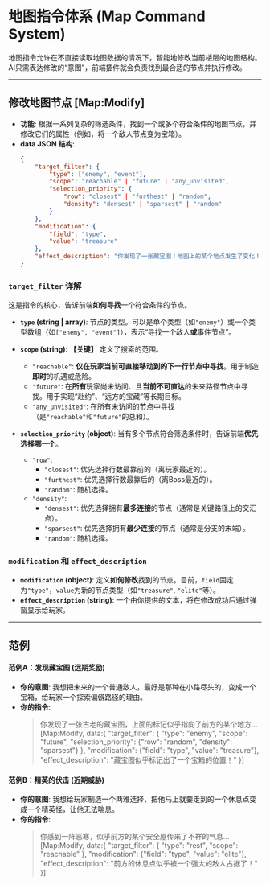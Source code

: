 # 地图指令体系 (Map Command System)

地图指令允许在不直接读取地图数据的情况下，智能地修改当前楼层的地图结构。AI只需表达修改的“意图”，前端插件就会负责找到最合适的节点并执行修改。

---

## 修改地图节点 [Map:Modify]
-   **功能**: 根据一系列复杂的筛选条件，找到一个或多个符合条件的地图节点，并修改它们的属性（例如，将一个敌人节点变为宝箱）。
-   **data JSON 结构**:
    ```json
    {
        "target_filter": {
            "type": ["enemy", "event"],
            "scope": "reachable" | "future" | "any_unvisited",
            "selection_priority": {
                "row": "closest" | "furthest" | "random",
                "density": "densest" | "sparsest" | "random"
            }
        },
        "modification": {
            "field": "type",
            "value": "treasure"
        },
        "effect_description": "你发现了一张藏宝图！地图上的某个地点发生了变化！"
    }
    ```

### `target_filter` 详解

这是指令的核心，告诉前端**如何寻找**一个符合条件的节点。

-   **`type` (string | array)**: 节点的类型。可以是单个类型（如`"enemy"`）或一个类型数组（如`["enemy", "event"]`），表示“寻找一个敌人**或**事件节点”。

-   **`scope` (string)**: **【关键】** 定义了搜索的范围。
    -   `"reachable"`: **仅在玩家当前可直接移动到的下一行节点中寻找**。用于制造**即时**的机遇或危险。
    -   `"future"`: 在**所有**玩家尚未访问、且**当前不可直达**的未来路径节点中寻找。用于实现“赴约”、“远方的宝藏”等长期目标。
    -   `"any_unvisited"`: 在所有未访问的节点中寻找（是`"reachable"`和`"future"`的总和）。

-   **`selection_priority` (object)**: 当有多个节点符合筛选条件时，告诉前端**优先选择哪一个**。
    -   `"row"`:
        -   `"closest"`: 优先选择行数最靠前的（离玩家最近的）。
        -   `"furthest"`: 优先选择行数最靠后的（离Boss最近的）。
        -   `"random"`: 随机选择。
    -   `"density"`:
        -   `"densest"`: 优先选择拥有**最多连接**的节点（通常是关键路径上的交汇点）。
        -   `"sparsest"`: 优先选择拥有**最少连接**的节点（通常是分支的末端）。
        -   `"random"`: 随机选择。

### `modification` 和 `effect_description`

-   **`modification` (object)**: 定义**如何修改**找到的节点。目前，`field`固定为`"type"`，`value`为新的节点类型（如`"treasure"`, `"elite"`等）。
-   **`effect_description` (string)**: 一个由你提供的文本，将在修改成功后通过弹窗显示给玩家。

---
## 范例

#### 范例A：发现藏宝图 (远期奖励)

-   **你的意图**: 我想把未来的一个普通敌人，最好是那种在小路尽头的，变成一个宝箱，给玩家一个探索偏僻路径的理由。
-   **你的指令**:
    > 你发现了一张古老的藏宝图，上面的标记似乎指向了前方的某个地方...
    > <command>[Map:Modify, data:{
    >     "target_filter": {
    >         "type": "enemy",
    >         "scope": "future",
    >         "selection_priority": {"row": "random", "density": "sparsest"}
    >     },
    >     "modification": {"field": "type", "value": "treasure"},
    >     "effect_description": "藏宝图似乎标记出了一个宝箱的位置！"
    > }]</command>

#### 范例B：精英的伏击 (近期威胁)

-   **你的意图**: 我想给玩家制造一个两难选择，把他马上就要走到的一个休息点变成一个精英怪，让他无法喘息。
-   **你的指令**:
    > 你感到一阵恶寒，似乎前方的某个安全屋传来了不祥的气息...
    > <command>[Map:Modify, data:{
    >     "target_filter": {
    >         "type": "rest",
    >         "scope": "reachable"
    >     },
    >     "modification": {"field": "type", "value": "elite"},
    >     "effect_description": "前方的休息点似乎被一个强大的敌人占据了！"
    > }]</command>